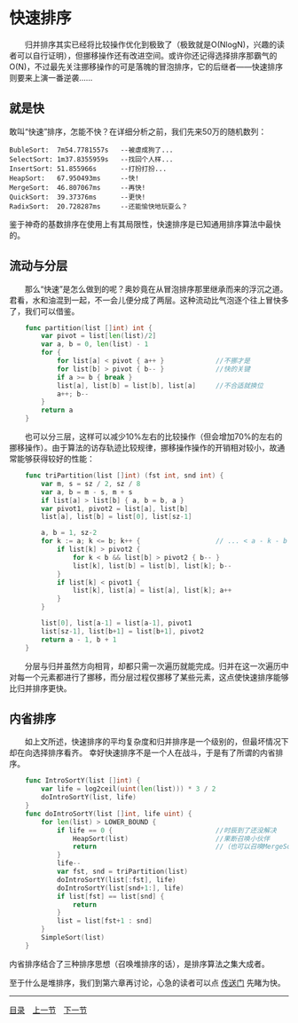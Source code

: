 # 快速排序
　　归并排序其实已经将比较操作优化到极致了（极致就是O(NlogN)，兴趣的读者可以自行证明），但挪移操作还有改进空间。或许你还记得选择排序那霸气的O(N)，不过最先关注挪移操作的可是落魄的冒泡排序，它的后继者——快速排序则要来上演一番逆袭……

## 就是快
敢叫“快速”排序，怎能不快？在详细分析之前，我们先来50万的随机数列：

	BubleSort:	7m54.7781557s	--被虐成狗了...
	SelectSort:	1m37.8355959s	--找回个人样...
	InsertSort:	51.855966s		--打扮打扮...
	HeapSort:	67.950493ms		--快!
	MergeSort:	46.807067ms		--再快!
	QuickSort:	39.37376ms		--更快!
	RadixSort:	20.728287ms		--还能愉快地玩耍么？

鉴于神奇的基数排序在使用上有其局限性，快速排序是已知通用排序算法中最快的。

## 流动与分层
　　那么“快速”是怎么做到的呢？奥妙竟在从冒泡排序那里继承而来的浮沉之道。君看，水和油混到一起，不一会儿便分成了两层。这种流动比气泡逐个往上冒快多了，我们可以借鉴。
```go
	func partition(list []int) int {
		var pivot = list[len(list)/2]
		var a, b = 0, len(list) - 1
		for {
			for list[a] < pivot { a++ }				//不挪才是
			for list[b] > pivot { b-- }				//快的关键
			if a >= b { break }
			list[a], list[b] = list[b], list[a]		//不合适就换位
			a++; b--
		}
		return a
	}
```
　　也可以分三层，这样可以减少10%左右的比较操作（但会增加70%的左右的挪移操作）。由于算法的访存轨迹比较规律，挪移操作操作的开销相对较小，故通常能够获得较好的性能：
```go
	func triPartition(list []int) (fst int, snd int) {
		var m, s = sz / 2, sz / 8
		var a, b = m - s, m + s
		if list[a] > list[b] { a, b = b, a }
		var pivot1, pivot2 = list[a], list[b]
		list[a], list[b] = list[0], list[sz-1]

		a, b = 1, sz-2
		for k := a; k <= b; k++ {					// ... < a - k - b < ...
			if list[k] > pivot2 {
				for k < b && list[b] > pivot2 { b-- }
				list[k], list[b] = list[b], list[k]; b--
			}
			if list[k] < pivot1 {
				list[k], list[a] = list[a], list[k]; a++
			}
		}

		list[0], list[a-1] = list[a-1], pivot1
		list[sz-1], list[b+1] = list[b+1], pivot2
		return a - 1, b + 1
	}
```
　　分层与归并虽然方向相背，却都只需一次遍历就能完成。归并在这一次遍历中对每一个元素都进行了挪移，而分层过程仅挪移了某些元素，这点使快速排序能够比归并排序更快。


## 内省排序
　　如上文所述，快速排序的平均复杂度和归并排序是一个级别的，但最坏情况下却在向选择排序看齐。  幸好快速排序不是一个人在战斗，于是有了所谓的内省排序。
```go
	func IntroSortY(list []int) {
		var life = log2ceil(uint(len(list))) * 3 / 2
		doIntroSortY(list, life)
	}
	func doIntroSortY(list []int, life uint) {
		for len(list) > LOWER_BOUND {
			if life == 0 {							//时辰到了还没解决
				HeapSort(list)						//果断召唤小伙伴
				return								//（也可以召唤MergeSort）
			}
			life--
			var fst, snd = triPartition(list)
			doIntroSortY(list[:fst], life)
			doIntroSortY(list[snd+1:], life)
			if list[fst] == list[snd] {
				return
			}
			list = list[fst+1 : snd]
		}
		SimpleSort(list)
	}
```
内省排序结合了三种排序思想（召唤堆排序的话），是排序算法之集大成者。  

至于什么是堆排序，我们到第六章再讨论，心急的读者可以点 [传送门](06-A.md) 先睹为快。

---
[目录](../index.md)　[上一节](01-B.md)　[下一节](01-D.md)

